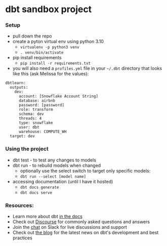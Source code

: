 # dbt sandbox project

### Setup
- pull down the repo
- create a pyton virtual env using python 3.10
    - ```virtualenv -p python3 venv```
    - ```. venv/bin/activate```
- pip install requirements
    - ```pip install -r requirements.txt```
-  you will also need a ```profiles.yml``` file in your ```~/.dbt``` directory that looks like this (ask Melissa for the values):
```
dbtlearn:
  outputs:
    dev:
      account: [Snowflake Account String]
      database: airbnb
      password: [password]
      role: transform
      schema: dev
      threads: 4
      type: snowflake
      user: dbt
      warehouse: COMPUTE_WH
  target: dev
  ```

### Using the project

- dbt test - to test any changes to models
- dbt run - to rebuild models when changed
    - optionally use the select switch to target only specific models:
    - ```dbt run --select [model name] ```
- accessing documentation (until I have it hosted)
    - ```dbt docs generate```
    - ```dbt docs serve```

### Resources:
- Learn more about dbt [in the docs](https://docs.getdbt.com/docs/introduction)
- Check out [Discourse](https://discourse.getdbt.com/) for commonly asked questions and answers
- Join the [chat](https://community.getdbt.com/) on Slack for live discussions and support
- Check out [the blog](https://blog.getdbt.com/) for the latest news on dbt's development and best practices